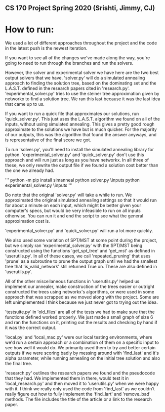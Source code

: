 ## CS 170 Project Spring 2020 (Srishti, Jimmy, CJ)

# How to run:
We used a lot of different approaches throughout the project and the code in the latest
push is the newest iteration.

If you want to see all of the changes we've made along the way, you're going to
need to run through the branches and run the solvers.

However, the solver and experimental solver we have here are the two best
output solvers that we have. 'solver.py' will do a simulated annealing approach
to finding the solution tree, based on the dominating set and the L.A.S.T.
defined in the research papers cited in 'research.py'. 'experimental_solver.py'
tries to use the steiner tree approximation given by networkx to find a solution
tree. We ran this last because it was the last idea that came up to us.

If you want to run a quick file that approximates our solutions, run 'quick_solver.py'.
This just uses the L.A.S.T. algorithm we found on all of the inputs, without
using simulated annealing. This gives a pretty good rough approximate to the solutions
we have but is much quicker. For the majority of our outputs, this was the algorithm
that found the answer anyways, and is representative of the final score we got.

To run 'solver.py', you'll need to install the simulated annealing library
for python. 'experimental_solver.py' and 'quick_solver.py' don't use this approach and will run
just as long as you have networkx. In all three of these, we only rewrite the output
file if we found a solution cost better than the one we already had. 

'''
python -m pip install simanneal
python solver.py \\inputs
python experimental_solver.py \\inputs
'''

Do note that the original 'solver.py' will take a while to run. We approximated
the original simulated annealing settings so that it would run for about
a minute on each input, which might be better given your computer's specs,
but would be very infeasible to run on all inputs otherwise. You can run it
and end the script to see what the general approximation cost is.

'experimental_solver.py' and 'quick_solver.py' will run a lot more quickly.

We also used some variation of SPT/MST at some point during the project, but
we simply ran 'experimental_solver.py' with the SPT/MST being constructed
using the functions 'get_spt_tree' and 'get_mst' as defined in 'userutils.py'.
In all of these cases, we call 'repeated_pruning' that uses 'prune' as a subroutine
to prune the output graph until we had the smallest tree that 'is_valid_network'
still returned True on. These are also defined in 'userutils.py'.

All of the other miscellaneous functions in 'userutils.py' helped us
implement our annealer, make construction of the trees easier or outright
constructed the trees using networkx's algorithms, or were used in some approach
that was scrapped as we moved along with the project. Some are left unimplemented
I think because we just never got to trying out the idea.

'testsuite.py' in 'old_files' are all of the tests we had to make sure
that the functions defined worked properly. We just made a small graph of size
6 and ran the functions on it, printing out the results and checking by hand
if it was the correct output.

'local.py' and 'local_mac.py' were our local testing environments, where we'd run a certain approach
or a combination of them on a specific input to see how well it would do. We
primarily used them to try and better certain outputs if we were scoring badly
by messing around with 'find_last' and it's alpha parameter, while running
annealing on the initial tree solution and also the final tree.

'research.py' outlines the research papers we found and the pseudocode that they
had. We implemented them in there, would test it in 'local_research.py' and then
moved it to 'userutils.py' when we were happy with it. I think we really only
used the code from 'find_last' as we couldn't really figure out how to
fully implement the 'find_lart' and 'remove_bad' methods. The file includes
the title of the article or a link to the research paper.
